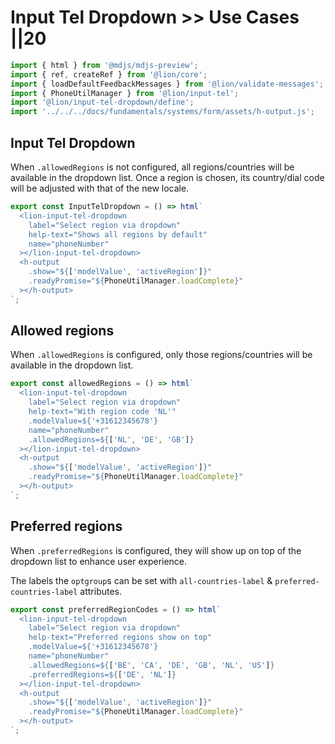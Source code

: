 # Input Tel Dropdown >> Use Cases ||20

```js script
import { html } from '@mdjs/mdjs-preview';
import { ref, createRef } from '@lion/core';
import { loadDefaultFeedbackMessages } from '@lion/validate-messages';
import { PhoneUtilManager } from '@lion/input-tel';
import '@lion/input-tel-dropdown/define';
import '../../../docs/fundamentals/systems/form/assets/h-output.js';
```

## Input Tel Dropdown

When `.allowedRegions` is not configured, all regions/countries will be available in the dropdown
list. Once a region is chosen, its country/dial code will be adjusted with that of the new locale.

```js preview-story
export const InputTelDropdown = () => html`
  <lion-input-tel-dropdown
    label="Select region via dropdown"
    help-text="Shows all regions by default"
    name="phoneNumber"
  ></lion-input-tel-dropdown>
  <h-output
    .show="${['modelValue', 'activeRegion']}"
    .readyPromise="${PhoneUtilManager.loadComplete}"
  ></h-output>
`;
```

## Allowed regions

When `.allowedRegions` is configured, only those regions/countries will be available in the dropdown
list.

```js preview-story
export const allowedRegions = () => html`
  <lion-input-tel-dropdown
    label="Select region via dropdown"
    help-text="With region code 'NL'"
    .modelValue=${'+31612345678'}
    name="phoneNumber"
    .allowedRegions=${['NL', 'DE', 'GB']}
  ></lion-input-tel-dropdown>
  <h-output
    .show="${['modelValue', 'activeRegion']}"
    .readyPromise="${PhoneUtilManager.loadComplete}"
  ></h-output>
`;
```

## Preferred regions

When `.preferredRegions` is configured, they will show up on top of the dropdown list to enhance user experience.

The labels the `optgroup`s can be set with `all-countries-label` &  `preferred-countries-label` attributes.

```js preview-story
export const preferredRegionCodes = () => html`
  <lion-input-tel-dropdown
    label="Select region via dropdown"
    help-text="Preferred regions show on top"
    .modelValue=${'+31612345678'}
    name="phoneNumber"
    .allowedRegions=${['BE', 'CA', 'DE', 'GB', 'NL', 'US']}
    .preferredRegions=${['DE', 'NL']}
  ></lion-input-tel-dropdown>
  <h-output
    .show="${['modelValue', 'activeRegion']}"
    .readyPromise="${PhoneUtilManager.loadComplete}"
  ></h-output>
`;
```
